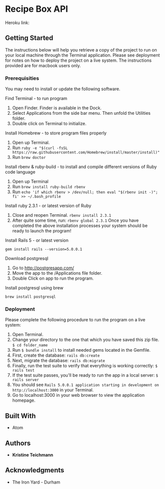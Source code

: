# Recipe Box API

Heroku link:

## Getting Started

The instructions below will help you retrieve a copy of the project to run on your local machine through the Terminal application. Please see deployment for notes on how to deploy the project on a live system.  The instructions provided are for macbook users only.

### Prerequisities

You may need to install or update the following software.

Find Terminal - to run program
  1. Open Finder. Finder is available in the Dock.
  2. Select Applications from the side bar menu.  Then unfold the Utilities folder.
  3. Double click on Terminal to initialize.

Install Homebrew - to store program files properly
  1. Open up Terminal.
  2. Run `ruby -e "$(curl -fsSL https://raw.githubusercontent.com/Homebrew/install/master/install)"`
  3. Run `brew doctor`

Install rbenv & ruby-build - to install and compile different versions of Ruby code language
  1. Open up Terminal
  2. Run `brew install ruby-build rbenv`
  3. Run `echo 'if which rbenv > /dev/null; then eval "$(rbenv init -)"; fi' >> ~/.bash_profile`

Install ruby 2.3.1 - or latest version of Ruby
  1. Close and reopen Terminal. `rbenv install 2.3.1`
  2. After quite some time, run: `rbenv global 2.3.1`
Once you have completed the above installation processes your system should be ready to launch the program!

Install Rails 5 - or latest version
```
gem install rails --version=5.0.0.1
```

Download postgresql
  1. Go to http://postgresapp.com/
  2. Move the app to the /Applications file folder.
  3. Double Click on app to run the program.

Install postgresql using brew
```
brew install postgresql
```

### Deployment

Please complete the following procedure to run the program on a live system:
  1. Open Terminal.
  2. Change your directory to the one that which you have saved this zip file. `$ cd folder_name`
  3. Run `$ bundle install` to install needed gems located in the Gemfile.
  4. First, create the database: `rails db:create`
  5. Next, migrate the database: `rails db:migrate`
  6. Finally, run the test suite to verify that everything is working correctly: `$ rails test`
  7. If the test suite passes, you'll be ready to run the app in a local server: `$ rails server`
  8. You should see `Rails 5.0.0.1 application starting in development on http://localhost:3000` in your Terminal.
  9. Go to localhost:3000 in your web browser to view the application homepage.

## Built With

* Atom

## Authors

* **Kristine Teichmann**

## Acknowledgments

* The Iron Yard - Durham
